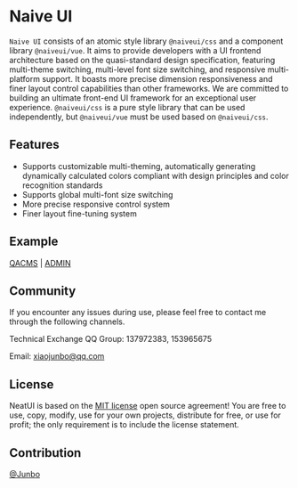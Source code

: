 # Naive UI

`Naive UI` consists of an atomic style library `@naiveui/css` and a component library `@naiveui/vue`. It aims to provide developers with a UI frontend architecture based on the quasi-standard design specification, featuring multi-theme switching, multi-level font size switching, and responsive multi-platform support. It boasts more precise dimension responsiveness and finer layout control capabilities than other frameworks. We are committed to building an ultimate front-end UI framework for an exceptional user experience.
`@naiveui/css` is a pure style library that can be used independently, but `@naiveui/vue` must be used based on `@naiveui/css`.

## Features

- Supports customizable multi-theming, automatically generating dynamically calculated colors compliant with design principles and color recognition standards
- Supports global multi-font size switching
- More precise responsive control system
- Finer layout fine-tuning system

## Example

[QACMS](https://qacms.fekit.cn/) | [ADMIN](https://case.fekit.cn/aa/)

## Community

If you encounter any issues during use, please feel free to contact me through the following channels.

Technical Exchange QQ Group: 137972383, 153965675

Email: [xiaojunbo@qq.com](xiaojunbo@qq.com)

## License

NeatUI is based on the [MIT license](https://opensource.org/license/MIT) open source agreement! You are free to use, copy, modify, use for your own projects, distribute for free, or use for profit; the only requirement is to include the license statement.

## Contribution

[@Junbo](https://github.com/junboxiao)
